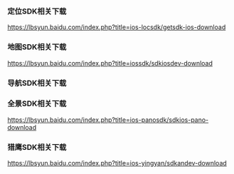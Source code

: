 ### 定位SDK相关下载
https://lbsyun.baidu.com/index.php?title=ios-locsdk/getsdk-ios-download


### 地图SDK相关下载
https://lbsyun.baidu.com/index.php?title=iossdk/sdkiosdev-download

### 导航SDK相关下载

### 全景SDK相关下载
https://lbsyun.baidu.com/index.php?title=ios-panosdk/sdkios-pano-download

### 猎鹰SDK相关下载
https://lbsyun.baidu.com/index.php?title=ios-yingyan/sdkandev-download
